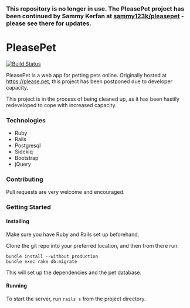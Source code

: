 ### This repository is no longer in use. The PleasePet project has been continued by Sammy Kerfan at [sammy123k/pleasepet](https://github.com/sammy123k/pleasepet) - please see there for updates.


# PleasePet
[![Build Status](https://travis-ci.org/ineffyble/pleasepet.svg?branch=master)](https://travis-ci.org/ineffyble/pleasepet)

PleasePet is a web app for petting pets online. Originally hosted at https://please.pet, this project has been postponed due to developer capacity.

This project is in the process of being cleaned up, as it has been hastily redeveloped to cope with increased capacity.

### Technologies
* Ruby
* Rails
* Postgresql
* Sidekiq
* Bootstrap
* jQuery

### Contributing
Pull requests are very welcome and encouraged.

### Getting Started

#### Installing

Make sure you have Ruby and Rails set up beforehand.

Clone the git repo into your preferred location, and then from there run:
```
bundle install --without production
bundle exec rake db:migrate
```
This will set up the dependencies and the pet database. 

#### Running

To start the server, run `rails s` from the project directory.






 
